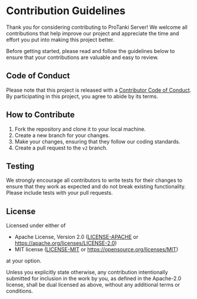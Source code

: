 # Contribution Guidelines

Thank you for considering contributing to ProTanki Server!
We welcome all contributions that help improve our project and appreciate the time
and effort you put into making this project better.

Before getting started, please read and follow the guidelines below to ensure
that your contributions are valuable and easy to review.

## Code of Conduct

Please note that this project is released with a [Contributor Code of Conduct](CODE_OF_CONDUCT.md).
By participating in this project, you agree to abide by its terms.

## How to Contribute

1. Fork the repository and clone it to your local machine.
2. Create a new branch for your changes.
3. Make your changes, ensuring that they follow our coding standards.
4. Create a pull request to the `v2` branch.

## Testing

We strongly encourage all contributors to write tests for their changes to ensure that
they work as expected and do not break existing functionality. Please include tests with your pull requests.

## License

Licensed under either of

 * Apache License, Version 2.0
   ([LICENSE-APACHE](LICENSE-APACHE) or https://apache.org/licenses/LICENSE-2.0)
 * MIT license
   ([LICENSE-MIT](LICENSE-MIT) or https://opensource.org/licenses/MIT)

at your option.

Unless you explicitly state otherwise, any contribution intentionally submitted
for inclusion in the work by you, as defined in the Apache-2.0 license, shall be
dual licensed as above, without any additional terms or conditions.
